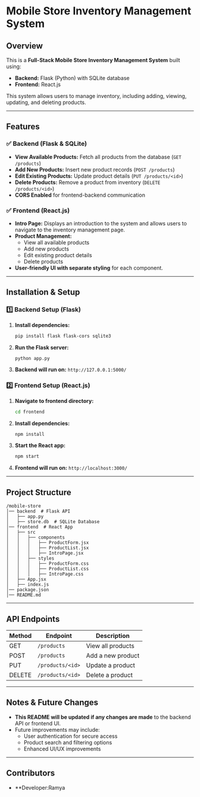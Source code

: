 # Mobile Store Inventory Management System

## Overview
This is a **Full-Stack Mobile Store Inventory Management System** built using:
- **Backend:** Flask (Python) with SQLite database
- **Frontend:** React.js

This system allows users to manage inventory, including adding, viewing, updating, and deleting products.

---

## Features
### ✅ Backend (Flask & SQLite)
- **View Available Products:** Fetch all products from the database (`GET /products`)
- **Add New Products:** Insert new product records (`POST /products`)
- **Edit Existing Products:** Update product details (`PUT /products/<id>`)
- **Delete Products:** Remove a product from inventory (`DELETE /products/<id>`)
- **CORS Enabled** for frontend-backend communication

### ✅ Frontend (React.js)
- **Intro Page:** Displays an introduction to the system and allows users to navigate to the inventory management page.
- **Product Management:**
  - View all available products
  - Add new products
  - Edit existing product details
  - Delete products
- **User-friendly UI with separate styling** for each component.

---

## Installation & Setup
### 1️⃣ Backend Setup (Flask)
1. **Install dependencies:**
   ```sh
   pip install flask flask-cors sqlite3
   ```
2. **Run the Flask server:**
   ```sh
   python app.py
   ```
3. **Backend will run on:** `http://127.0.0.1:5000/`

### 2️⃣ Frontend Setup (React.js)
1. **Navigate to frontend directory:**
   ```sh
   cd frontend
   ```
2. **Install dependencies:**
   ```sh
   npm install
   ```
3. **Start the React app:**
   ```sh
   npm start
   ```
4. **Frontend will run on:** `http://localhost:3000/`

---

## Project Structure
```
/mobile-store
│── backend  # Flask API
│   ├── app.py
│   ├── store.db  # SQLite Database
│── frontend  # React App
│   ├── src
│   │   ├── components
│   │   │   ├── ProductForm.jsx
│   │   │   ├── ProductList.jsx
│   │   │   ├── IntroPage.jsx
│   │   ├── styles
│   │   │   ├── ProductForm.css
│   │   │   ├── ProductList.css
│   │   │   ├── IntroPage.css
│   ├── App.jsx
│   ├── index.js
│── package.json
│── README.md
```

---

## API Endpoints
| Method | Endpoint           | Description |
|--------|-------------------|-------------|
| GET    | `/products`       | View all products |
| POST   | `/products`       | Add a new product |
| PUT    | `/products/<id>`  | Update a product |
| DELETE | `/products/<id>`  | Delete a product |

---

## Notes & Future Changes
- **This README will be updated if any changes are made** to the backend API or frontend UI.
- Future improvements may include:
  - User authentication for secure access
  - Product search and filtering options
  - Enhanced UI/UX improvements

---

## Contributors
- **Developer:Ramya
